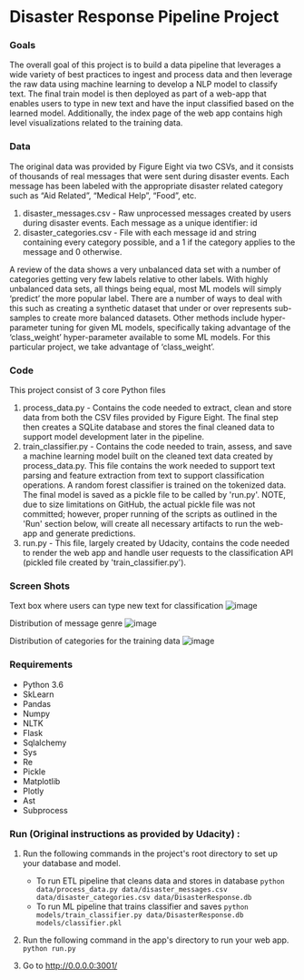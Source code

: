 # Disaster Response Pipeline Project

### Goals
The overall goal of this project is to build a data pipeline that leverages a wide variety of best practices to ingest and process data and then leverage the raw data using machine learning to develop a NLP model to classify text. The final train model is then deployed as part of a web-app that enables users to type in new text and have the input classified based on the learned model. Additionally, the index page of the web app contains high level visualizations related to the training data.

### Data
The original data was provided by Figure Eight via two CSVs, and it consists of thousands of real messages that were sent during disaster events. Each message has been labeled with the appropriate disaster related category such as “Aid Related”, “Medical Help”, “Food”, etc.
1. disaster_messages.csv - Raw unprocessed messages created by users during disaster events. Each message as a unique identifier: id
2. disaster_categories.csv - File with each message id and string containing every category possible, and a 1 if the category applies to the message and 0 otherwise. 

A review of the data shows a very unbalanced data set with a number of categories getting very few labels relative to other labels. With highly unbalanced data sets, all things being equal, most ML models will simply ‘predict’ the more popular label. There are a number of ways to deal with this such as creating a synthetic dataset that under or over represents sub-samples to create more balanced datasets. Other methods include hyper-parameter tuning for given ML models, specifically taking advantage of the ‘class_weight’ hyper-parameter available to some ML models. For this particular project, we take advantage of ‘class_weight’.

### Code

This project consist of 3 core Python files
1. process_data.py - Contains the code needed to extract, clean and store data from both the CSV files provided by Figure Eight. The final step then creates a SQLite database and stores the final cleaned data to support model development later in the pipeline. 
2. train_classifier.py - Contains the code needed to train, assess, and save a machine learning model built on the cleaned text data created by process_data.py. This file contains the work needed to support text parsing and feature extraction from text to support classification operations. A random forest classifier is trained on the tokenized data. The final model is saved as a pickle file to be called by 'run.py'. NOTE, due to size limitations on GitHub, the actual pickle file was not committed; however, proper running of the scripts as outlined in the 'Run' section below, will create all necessary artifacts to run the web-app and generate predictions.
3. run.py - This file, largely created by Udacity, contains the code needed to render the web app and handle user requests to the classification API (pickled file created by 'train_classifier.py').

### Screen Shots
Text box where users can type new text for classification
![image](https://user-images.githubusercontent.com/8869940/129773769-d629984e-c9db-4e28-84a4-f66143ab126d.png)

Distribution of message genre
![image](https://user-images.githubusercontent.com/8869940/129773859-7c62c46e-b483-421b-b940-1097cf69ad0a.png)

Distribution of categories for the training data
![image](https://user-images.githubusercontent.com/8869940/129776682-7e73f965-09b7-41fb-9fa4-f2e902587c1e.png)


### Requirements 
<ul>
    <li>Python 3.6</li>
    <li>SkLearn</li>
    <li>Pandas</li>
    <li>Numpy</li>
    <li>NLTK</li>
    <li>Flask</li>
    <li>Sqlalchemy</li>
    <li>Sys</li>
    <li>Re</li>
    <li>Pickle</li>
    <li>Matplotlib</li>
    <li>Plotly</li>
    <li>Ast</li>
    <li>Subprocess</li>
</ul>



### Run (Original instructions as provided by Udacity) :
1. Run the following commands in the project's root directory to set up your database and model.

    - To run ETL pipeline that cleans data and stores in database
        `python data/process_data.py data/disaster_messages.csv data/disaster_categories.csv data/DisasterResponse.db`
    - To run ML pipeline that trains classifier and saves
        `python models/train_classifier.py data/DisasterResponse.db models/classifier.pkl`

2. Run the following command in the app's directory to run your web app.
    `python run.py`

3. Go to http://0.0.0.0:3001/
